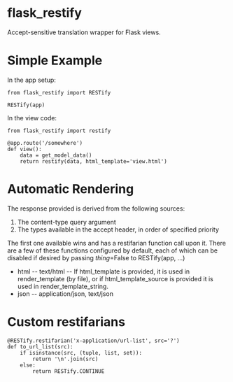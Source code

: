 flask_restify
=============

Accept-sensitive translation wrapper for Flask views.

Simple Example
==============

In the app setup:

    from flask_restify import RESTify
    
    RESTify(app)

In the view code:

    from flask_restify import restify

    @app.route('/somewhere')
    def view():
        data = get_model_data()
        return restify(data, html_template='view.html')

Automatic Rendering
===================

The response provided is derived from the following sources:

 1. The content-type query argument
 1. The types available in the accept header, in order of specified priority

The first one available wins and has a restifarian function call upon it.  There are a few of these functions
configured by default, each of which can be disabled if desired by passing *thing*=False to RESTify(app, ...)

 * html -- text/html -- If html_template is provided, it is used in render_template (by file),
    or if html_template_source is provided it is used in render_template_string.
 * json -- application/json, text/json

Custom restifarians
===================

    @RESTify.restifarian('x-application/url-list', src='?')
    def to_url_list(src):
        if isinstance(src, (tuple, list, set)):
            return '\n'.join(src)
        else:
            return RESTify.CONTINUE


